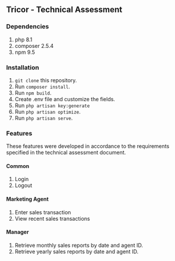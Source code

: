 ## Tricor - Technical Assessment


### Dependencies
1. php 8.1
2. composer 2.5.4
3. npm 9.5

### Installation
1. `git clone` this repository.
2. Run `composer install`.
3. Run `npm build`.
4. Create .env file and customize the fields.
5. Run `php artisan key:generate`
6. Run `php artisan optimize`.
7. Run `php artisan serve`.

### Features
These features were developed in accordance to the requirements specified in the technical assessment document.
#### Common
1. Login
2. Logout

#### Marketing Agent
1. Enter sales transaction
2. View recent sales transactions

#### Manager
1. Retrieve monthly sales reports by date and agent ID.
2. Retrieve yearly sales reports by date and agent ID.
